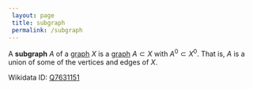 ```yaml
---
 layout: page
 title: subgraph
 permalink: /subgraph
---
```

A **subgraph** $A$ of a [graph](https://defsmath.github.io/DefsMath/graph) $X$ is a [graph](https://defsmath.github.io/DefsMath/graph) $A\subset X$ with $A^0\subset X^0$. That is, $A$ is a union of some of the vertices and edges of $X$. 

Wikidata ID: [Q7631151](https://www.wikidata.org/wiki/Q7631151)